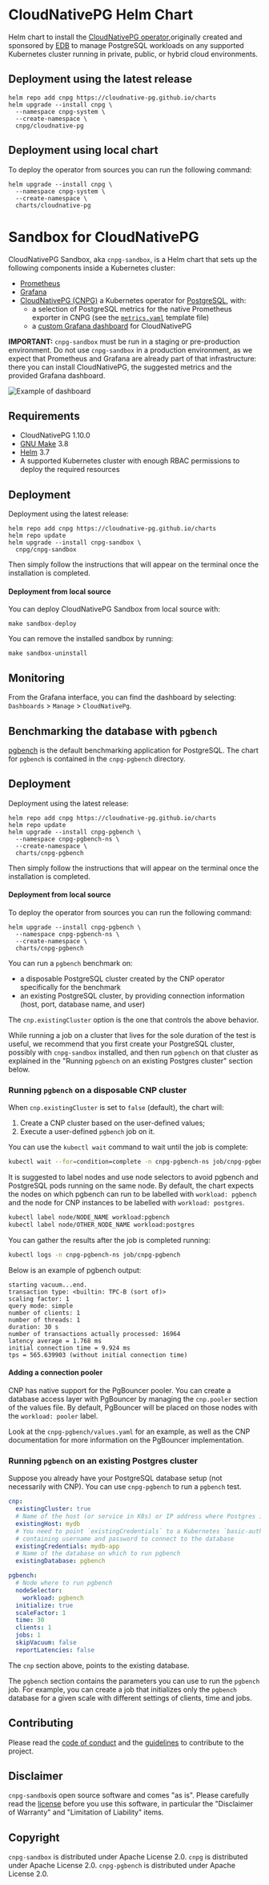 # CloudNativePG Helm Chart

Helm chart to install the
[CloudNativePG operator](https://cloudnative-pg.io),originally created and sponsored by 
[EDB](https://www.enterprisedb.com/) to manage PostgreSQL workloads on any supported Kubernetes cluster
running in private, public, or hybrid cloud environments.

## Deployment using the latest release

```console
helm repo add cnpg https://cloudnative-pg.github.io/charts
helm upgrade --install cnpg \
  --namespace cnpg-system \
  --create-namespace \
  cnpg/cloudnative-pg
```

## Deployment using local chart

To deploy the operator from sources you can run the following command:

```console
helm upgrade --install cnpg \
  --namespace cnpg-system \
  --create-namespace \
  charts/cloudnative-pg
```

# Sandbox for CloudNativePG

CloudNativePG Sandbox, aka `cnpg-sandbox`, is a Helm chart that
sets up the following components inside a Kubernetes cluster:

- [Prometheus](https://prometheus.io/)
- [Grafana](https://github.com/grafana/grafana)
- [CloudNativePG (CNPG)](https://cloudnative-pg.io) a Kubernetes operator for [PostgreSQL](https://www.postgresql.org/), with:
    - a selection of PostgreSQL metrics for the native Prometheus exporter in CNPG (see the [`metrics.yaml`](charts/cnpg-sandbox/templates/metrics.yaml) template file)
    - a [custom Grafana dashboard](charts/cnpg-sandbox/dashboard.json) for CloudNativePG

**IMPORTANT:** `cnpg-sandbox` must be run in a staging or pre-production
environment. Do not use `cnpg-sandbox` in a production environment, as we
expect that Prometheus and Grafana are already part of that infrastructure:
there you can install CloudNativePG, the suggested metrics and the
provided Grafana dashboard.

![Example of dashboard](dashboard.png)

## Requirements

- CloudNativePG 1.10.0
- [GNU Make](https://www.gnu.org/software/make/) 3.8
- [Helm](https://helm.sh/) 3.7
- A supported Kubernetes cluster with enough RBAC permissions to deploy the required resources

## Deployment

Deployment using the latest release:

```console
helm repo add cnpg https://cloudnative-pg.github.io/charts
helm repo update
helm upgrade --install cnpg-sandbox \
  cnpg/cnpg-sandbox
```

Then simply follow the instructions that will appear on the terminal once the
installation is completed.

#### Deployment from local source

You can deploy CloudNativePG Sandbox from local source with:

```console
make sandbox-deploy
```

You can remove the installed sandbox by running:

```console
make sandbox-uninstall
```

## Monitoring

From the Grafana interface, you can find the dashboard by selecting: `Dashboards` > `Manage` > `CloudNativePg`.

## Benchmarking the database with `pgbench`

[pgbench](https://www.postgresql.org/docs/current/pgbench.html) is the default
benchmarking application for PostgreSQL. The chart for `pgbench` is contained
in the `cnpg-pgbench` directory.

## Deployment

Deployment using the latest release:

```console
helm repo add cnpg https://cloudnative-pg.github.io/charts
helm repo update
helm upgrade --install cnpg-pgbench \
  --namespace cnpg-pgbench-ns \
  --create-namespace \
  charts/cnpg-pgbench
```

Then simply follow the instructions that will appear on the terminal once the
installation is completed.

#### Deployment from local source

To deploy the operator from sources you can run the following command:

```console
helm upgrade --install cnpg-pgbench \
  --namespace cnpg-pgbench-ns \
  --create-namespace \
  charts/cnpg-pgbench
```


You can run a `pgbench` benchmark on:

- a disposable PostgreSQL cluster created by the CNP operator specifically for
  the benchmark
- an existing PostgreSQL cluster, by providing connection information (host,
  port, database name, and user)

The `cnp.existingCluster` option is the one that controls the above behavior.

While running a job on a cluster that lives for the sole duration of the test
is useful, we recommend that you first create your PostgreSQL cluster, possibly
with `cnpg-sandbox` installed, and then run `pgbench` on that cluster as explained
in the "Running `pgbench` on an existing Postgres cluster" section below.

### Running `pgbench` on a disposable CNP cluster

When `cnp.existingCluster` is set to `false` (default), the chart will:

1. Create a CNP cluster based on the user-defined values;
1. Execute a user-defined `pgbench` job on it.

You can use the `kubectl wait` command to wait until the job is complete:

``` sh
kubectl wait --for=condition=complete -n cnpg-pgbench-ns job/cnpg-pgbench
```

It is suggested to label nodes and use node selectors to avoid pgbench and
PostgreSQL pods running on the same node. By default, the chart expects
the nodes on which pgbench can run to be labelled with `workload: pgbench`
and the node for CNP instances to be labelled with `workload: postgres`.

``` sh
kubectl label node/NODE_NAME workload:pgbench
kubectl label node/OTHER_NODE_NAME workload:postgres
```

You can gather the results after the job is completed running:

``` sh
kubectl logs -n cnpg-pgbench-ns job/cnpg-pgbench
```

Below is an example of pgbench output:

```console
starting vacuum...end.
transaction type: <builtin: TPC-B (sort of)>
scaling factor: 1
query mode: simple
number of clients: 1
number of threads: 1
duration: 30 s
number of transactions actually processed: 16964
latency average = 1.768 ms
initial connection time = 9.924 ms
tps = 565.639903 (without initial connection time)
```

#### Adding a connection pooler

CNP has native support for the PgBouncer pooler. You can create a database
access layer with PgBouncer by managing the `cnp.pooler` section of the values
file. By default, PgBouncer will be placed on those nodes with the `workload:
pooler` label.

Look at the `cnpg-pgbench/values.yaml` for an example, as well as the CNP
documentation for more information on the PgBouncer implementation.

### Running `pgbench` on an existing Postgres cluster

Suppose you already have your PostgreSQL database setup (not necessarily with CNP).
You can use `cnpg-pgbench` to run a `pgbench` test.


``` yaml
cnp:
  existingCluster: true
  # Name of the host (or service in K8s) or IP address where Postgres is running
  existingHost: mydb
  # You need to point `existingCredentials` to a Kubernetes `basic-auth`secret
  # containing username and password to connect to the database
  existingCredentials: mydb-app
  # Name of the database on which to run pgbench
  existingDatabase: pgbench

pgbench:
  # Node where to run pgbench
  nodeSelector:
    workload: pgbench
  initialize: true
  scaleFactor: 1
  time: 30
  clients: 1
  jobs: 1
  skipVacuum: false
  reportLatencies: false
```

The `cnp` section above, points to the existing database.

The `pgbench` section contains the parameters you can use to run the `pgbench` job.
For example, you can create a job that initializes only the `pgbench` database
for a given scale with different settings of clients, time and jobs.

## Contributing

Please read the [code of conduct](CODE-OF-CONDUCT.md) and the
[guidelines](CONTRIBUTING.md) to contribute to the project.

## Disclaimer

`cnpg-sandbox`is open source software and comes "as is". Please carefully
read the [license](LICENSE) before you use this software, in particular
the "Disclaimer of Warranty" and "Limitation of Liability" items.

## Copyright

`cnpg-sandbox` is distributed under Apache License 2.0.
`cnpg` is distributed under Apache License 2.0.
`cnpg-pgbench` is distributed under Apache License 2.0.
